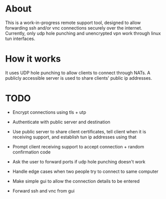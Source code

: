 # About

This is a work-in-progress remote support tool, designed to allow forwarding ssh and/or vnc connections securely over the internet. Currently, only udp hole punching and unencrypted vpn work through linux tun interfaces.

# How it works

It uses UDP hole punching to allow clients to connect through NATs. A publicly accessible server is used to share clients' public ip addresses.

# TODO

- Encrypt connections using tls + utp
- Authenticate with public server and destination
- Use public server to share client certificates, tell client when it is receiving support, and establish tun ip addresses using that
- Prompt client receiving support to accept connection + random confirmation code
- Ask the user to forward ports if udp hole punching doesn't work
- Handle edge cases when two people try to connect to same computer

- Make simple gui to allow the connection details to be entered
- Forward ssh and vnc from gui

